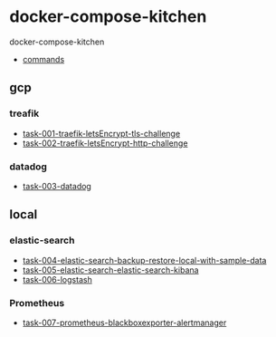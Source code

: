 # docker-compose-kitchen
docker-compose-kitchen


- [commands]()

## gcp

### treafik
- [task-001-traefik-letsEncrypt-tls-challenge](gcp/task-001-traefik-letsEncrypt-tls-challenge)
- [task-002-traefik-letsEncrypt-http-challenge](gcp/task-002-traefik-letsEncrypt-http-challenge)

### datadog
- [task-003-datadog](gcp/task-002-datadog)

## local

### elastic-search
- [task-004-elastic-search-backup-restore-local-with-sample-data](local/task-004-elastic-search-backup-restore-local-with-sample-data)
- [task-005-elastic-search-elastic-search-kibana](local/task-005-elastic-search-kibana)
- [task-006-logstash](local/task-006-logstash)

### Prometheus
- [task-007-prometheus-blackboxexporter-alertmanager](local/task-007-prometheus-blackboxexporter-alertmanager)

